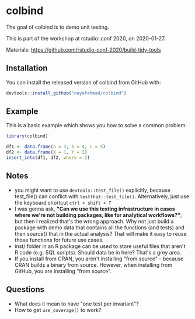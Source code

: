 
# colbind

<!-- badges: start -->
<!-- badges: end -->

The goal of colbind is to demo unit testing. 

This is part of the workshop at rstudio::conf 2020, on 2020-01-27. 

Materials: https://github.com/rstudio-conf-2020/build-tidy-tools 


## Installation

You can install the released version of colbind from GitHub with:

``` r
devtools::install_github("nayefahmad/colbind")
```

## Example

This is a basic example which shows you how to solve a common problem:

``` r
library(colbind)

df1 <- data.frame(a = 3, b = 4, c = 5)
df2 <- data.frame(X = 1, Y = 2)
insert_into(df1, df2, where = 2)

```

## Notes 

* you might want to use `devtools::test_file()` explicitly, because test_file() can conflict with `testthat::test_file()`. Alternatively, just use the keyboard shortcut `ctrl + shift + T` 
* I was gonna ask, **"Can we use this testing infrastructure in cases where we're not building packages, like for analytical workflows?"**; but then I realized that's the wrong approach. Why not just build a package with demo data that contains all the functions (and tests) and then source() that in the actual analysis? That will make it easy to reuse those functions for future use cases.
* inst/ folder in an R package can be used to store useful files that aren't R code (e.g. SQL scripts). Should data be in here? That's a grey area. 
* If you install from CRAN, you aren't installing "from source" - because CRAN builds a binary from source. However, when installing from GitHub, you are installing "from source". 


## Questions

* What does it mean to have "one test per invariant"? 
* How to get `use_coverage()` to work? 



